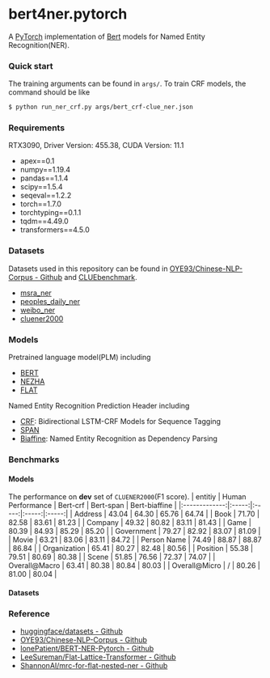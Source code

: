 # bert4ner.pytorch
A [PyTorch](https://pytorch.org/) implementation of [Bert](https://arxiv.org/abs/1706.03762) models for Named Entity Recognition(NER).

### Quick start

The training arguments can be found in `args/`. To train CRF models, the command should be like
``` sh
$ python run_ner_crf.py args/bert_crf-clue_ner.json
```

### Requirements

RTX3090, Driver Version: 455.38, CUDA Version: 11.1
- apex==0.1
- numpy==1.19.4
- pandas==1.1.4
- scipy==1.5.4
- seqeval==1.2.2
- torch==1.7.0
- torchtyping==0.1.1
- tqdm==4.49.0
- transformers==4.5.0

### Datasets

Datasets used in this repository can be found in [OYE93/Chinese-NLP-Corpus - Github](https://github.com/OYE93/Chinese-NLP-Corpus) and [CLUEbenchmark](https://github.com/CLUEbenchmark/).

- [msra_ner](https://github.com/OYE93/Chinese-NLP-Corpus/tree/master/NER/MSRA)
- [peoples_daily_ner](https://github.com/OYE93/Chinese-NLP-Corpus/tree/master/NER/People's%20Daily)
- [weibo_ner](https://github.com/OYE93/Chinese-NLP-Corpus/tree/master/NER/Weibo)
- [cluener2000](https://www.cluebenchmarks.com/dataSet_search_modify.html?keywords=cluener2000)

### Models

Pretrained language model(PLM) including
- [BERT](https://arxiv.org/abs/1706.03762)
- [NEZHA](https://arxiv.org/abs/1909.00204)
- [FLAT](https://arxiv.org/abs/2004.11795)

Named Entity Recognition Prediction Header including
- [CRF](https://arxiv.org/abs/1508.01991): Bidirectional LSTM-CRF Models for Sequence Tagging
- [SPAN]()
- [Biaffine](https://arxiv.org/abs/2005.07150): Named Entity Recognition as Dependency Parsing
<!-- - [MRC-modified](https://arxiv.org/abs/1910.11476): A Unified MRC Framework for Named Entity Recognition -->

### Benchmarks

#### Models

The performance on **dev** set of `CLUENER2000`(F1 score).
| entitiy       | Human Performance | Bert-crf | Bert-span | Bert-biaffine |
|:-------------:|:-----:|:-----:|:-----:|:-----:|
| Address       | 43.04 | 64.30 | 65.76 | 64.74 |
| Book          | 71.70 | 82.58 | 83.61 | 81.23 |
| Company       | 49.32 | 80.82 | 83.11 | 81.43 |
| Game          | 80.39 | 84.93 | 85.29 | 85.20 |
| Government    | 79.27 | 82.92 | 83.07 | 81.09 |
| Movie         | 63.21 | 83.06 | 83.11 | 84.72 |
| Person Name   | 74.49 | 88.87 | 88.87 | 86.84 |
| Organization  | 65.41 | 80.27 | 82.48 | 80.56 |
| Position      | 55.38 | 79.51 | 80.69 | 80.38 |
| Scene         | 51.85 | 76.56 | 72.37 | 74.07 |
| Overall@Macro | 63.41 | 80.38 | 80.84 | 80.03 |
| Overall@Micro | /     | 80.26 | 81.00 | 80.04 |

#### Datasets

### Reference

- [huggingface/datasets - Github](https://github.com/huggingface/datasets)
- [OYE93/Chinese-NLP-Corpus - Github](https://github.com/OYE93/Chinese-NLP-Corpus)
- [lonePatient/BERT-NER-Pytorch - Github](https://github.com/lonePatient/BERT-NER-Pytorch)
- [LeeSureman/Flat-Lattice-Transformer - Github](https://github.com/LeeSureman/Flat-Lattice-Transformer)
- [ShannonAI/mrc-for-flat-nested-ner - Github](https://github.com/ShannonAI/mrc-for-flat-nested-ner)